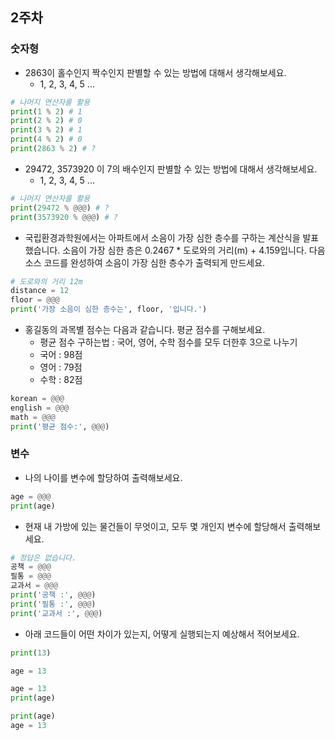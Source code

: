 
## 2주차

### 숫자형

- 2863이 홀수인지 짝수인지 판별할 수 있는 방법에 대해서 생각해보세요.
  - 1, 2, 3, 4, 5 ...
```python
# 나머지 연산자를 활용
print(1 % 2) # 1
print(2 % 2) # 0
print(3 % 2) # 1
print(4 % 2) # 0
print(2863 % 2) # ?
```

- 29472, 3573920 이 7의 배수인지 판별할 수 있는 방법에 대해서 생각해보세요.
  - 1, 2, 3, 4, 5 ...
```python
# 나머지 연산자를 활용
print(29472 % @@@) # ?
print(3573920 % @@@) # ?
```

- 국립환경과학원에서는 아파트에서 소음이 가장 심한 층수를 구하는 계산식을 발표했습니다. 소음이 가장 심한 층은 0.2467 * 도로와의 거리(m) + 4.159입니다. 다음 소스 코드를 완성하여 소음이 가장 심한 층수가 출력되게 만드세요.
```python
# 도로와의 거리 12m
distance = 12
floor = @@@
print('가장 소음이 심한 층수는', floor, '입니다.')
```

- 홍길동의 과목별 점수는 다음과 같습니다. 평균 점수를 구해보세요.
  - 평균 점수 구하는법 : 국어, 영어, 수학 점수를 모두 더한후 3으로 나누기
  - 국어 : 98점
  - 영어 : 79점
  - 수학 : 82점
```python
korean = @@@
english = @@@
math = @@@
print('평균 점수:', @@@)
```

### 변수

- 나의 나이를 변수에 할당하여 출력해보세요.
```python
age = @@@
print(age)
```

- 현재 내 가방에 있는 물건들이 무엇이고, 모두 몇 개인지 변수에 할당해서 출력해보세요.
```python
# 정답은 없습니다.
공책 = @@@
필통 = @@@
교과서 = @@@
print('공책 :', @@@)
print('필통 :', @@@)
print('교과서 :', @@@)
```

- 아래 코드들이 어떤 차이가 있는지, 어떻게 실행되는지 예상해서 적어보세요.   
```python
print(13)
```
```python
age = 13
```
```python
age = 13
print(age)
```
```python
print(age)
age = 13
```
